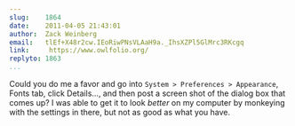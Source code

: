 ```yaml
---
slug:    1864
date:    2011-04-05 21:43:01
author:  Zack Weinberg
email:   tlEf+X48r2cw.IEoRiwPNsVLAaH9a._IhsXZPl5GlMrc3RKcgq
link:     https://www.owlfolio.org/
replyto: 1863
...
```


Could you do me a favor and go into `System > Preferences > Appearance`,
Fonts tab, click Details..., and then post a screen shot of the dialog
box that comes up?  I was able to get it to look <i>better</i> on my
computer by monkeying with the settings in there, but not as good as
what you have.
